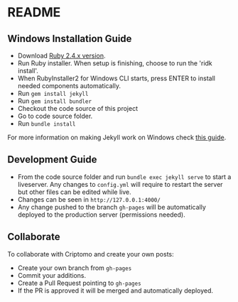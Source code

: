 # README

## Windows Installation Guide

* Download [Ruby 2.4.x version](http://rubyinstaller.org/downloads/).
* Run Ruby installer. When setup is finishing, choose to run the 'ridk install'.
* When RubyInstaller2 for Windows CLI starts, press ENTER to install needed components automatically.
* Run `gem install jekyll`
* Run `gem install bundler`
* Checkout the code source of this project
* Go to code source folder.
* Run `bundle install`

For more information on making Jekyll work on Windows check [this guide](http://jekyll-windows.juthilo.com/).

## Development Guide

* From the code source folder and run `bundle exec jekyll serve` to start a liveserver. Any changes to `config.yml` will require to restart the server but other files can be edited while live.
* Changes can be seen in `http://127.0.0.1:4000/`
* Any change pushed to the branch `gh-pages` will be automatically deployed to the production server (permissions needed).

## Collaborate

To collaborate with Criptomo and create your own posts:

* Create your own branch from `gh-pages`
* Commit your additions.
* Create a Pull Request pointing to `gh-pages` 
* If the PR is approved it will be merged and automatically deployed.
